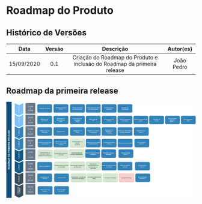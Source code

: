 # Roadmap do Produto

## Histórico de Versões
| Data     | Versão   | Descrição | Autor(es) |
|:----------:|:--------:|:----------------------:|:---------------------------:|
| 15/09/2020 |   0.1    | Criação do Roadmap do Produto e inclusão do Roadmap da primeira release |   João Pedro  |

## Roadmap da primeira release

[![Roadmap do Produto](./img/roadmap_primeira_release.png)](./img/roadmap_primeira_release.png)